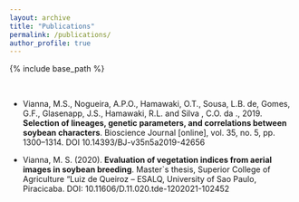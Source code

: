 ```yaml
---
layout: archive
title: "Publications"
permalink: /publications/
author_profile: true
---
```


{% include base_path %}

<br>

- Vianna, M.S., Nogueira, A.P.O., Hamawaki, O.T., Sousa, L.B. de, Gomes, G.F., Glasenapp, J.S., Hamawaki, R.L. and Silva , C.O. da ., 2019. **Selection of lineages, genetic parameters, and correlations between soybean characters**. Bioscience Journal [online], vol. 35, no. 5, pp. 1300–1314. DOI 10.14393/BJ-v35n5a2019-42656

- Vianna, M. S. (2020). **Evaluation of vegetation indices from aerial images in soybean breeding**. Master`s thesis, Superior College of Agriculture “Luiz de Queiroz – ESALQ, University of Sao Paulo, Piracicaba. DOI: 10.11606/D.11.020.tde-1202021-102452
